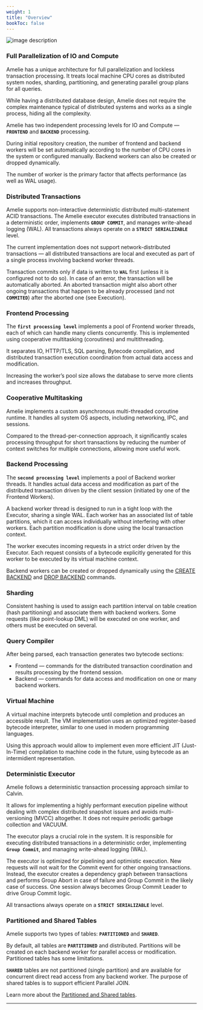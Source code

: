 ```yaml
---
weight: 1
title: "Overview"
bookToc: false
---
```


![image description](/docs/architecture/architecture.png)

### Full Parallelization of IO and Compute

Amelie has a unique architecture for full parallelization and lockless transaction processing.
It treats local machine CPU cores as distributed system nodes, sharding, partitioning, and generating
parallel group plans for all queries.

While having a distributed database design, Amelie does not require the complex maintenance typical of distributed
systems and works as a single process, hiding all the complexity.

Amelie has two independent processing levels for IO and Compute — **`FRONTEND`** and **`BACKEND`** processing.

During initial repository creation, the number of frontend and backend workers will be set automatically
according to the number of CPU cores in the system or configured manually. Backend workers can also be created or
dropped dynamically.

The number of worker is the primary factor that affects performance (as well as WAL usage).

### Distributed Transactions

Amelie supports non-interactive deterministic distributed multi-statement ACID transactions.
The Amelie executor executes distributed transactions in a deterministic order, implements **`GROUP COMMIT`**,
and manages write-ahead logging (WAL). All transactions always operate on a **`STRICT SERIALIZABLE`** level.

The current implementation does not support network-distributed transactions — all distributed transactions are local
and executed as part of a single process involving backend worker threads.

Transaction commits only if data is written to **`WAL`** first (unless it is configured not to do so).
In case of an error, the transaction will be automatically aborted. An aborted transaction
might also abort other ongoing transactions that happen to be already processed (and not **`COMMITED`**) after
the aborted one (see Execution).

### Frontend Processing

The **`first processing level`** implements a pool of Frontend worker threads, each of which can handle many clients concurrently.
This is implemented using cooperative multitasking (coroutines) and multithreading.

It separates IO, HTTP/TLS, SQL parsing, Bytecode compilation, and distributed transaction execution coordination from
actual data access and modification.

Increasing the worker’s pool size allows the database to serve more clients and increases throughput.

### Cooperative Multitasking

Amelie implements a custom asynchronous multi-threaded coroutine runtime. It handles all system OS aspects,
including networking, IPC, and sessions.

Compared to the thread-per-connection approach, it significantly scales processing throughput for short
transactions by reducing the number of context switches for multiple connections, allowing more useful work.

### Backend Processing

The **`second processing level`** implements a pool of Backend worker threads.
It handles actual data access and modification as part of the distributed transaction driven by the client
session (initiated by one of the Frontend Workers).

A backend worker thread is designed to run in a tight loop with the Executor, sharing a single WAL.
Each worker has an associated list of table partitions, which it can access individually without
interfering with other workers. Each partition modification is done using the local transaction context.

The worker executes incoming requests in a strict order driven by the Executor. Each request consists of a
bytecode explicitly generated for this worker to be executed by its virtual machine context.

Backend workers can be created or dropped dynamically using the [CREATE BACKEND](/docs/compute/create) and
[DROP BACKEND](/docs/compute/drop) commands.

### Sharding

Consistent hashing is used to assign each partition interval on table creation (hash partitioning) and associate
them with backend workers. Some requests (like point-lookup DML) will be executed on one worker, and
others must be executed on several.

### Query Compiler

After being parsed, each transaction generates two bytecode sections:

* Frontend — commands for the distributed transaction coordination and results processing by the frontend session.
* Backend — commands for data access and modification on one or many backend workers.

### Virtual Machine

A virtual machine interprets bytecode until completion and produces an accessible result.
The VM implementation uses an optimized register-based bytecode interpreter, similar to one used in
modern programming languages.

Using this approach would allow to implement even more efficient JIT (Just-In-Time) compilation to machine
code in the future, using bytecode as an intermidient representation.

### Deterministic Executor

Amelie follows a deterministic transaction processing approach similar to Calvin.

It allows for implementing a highly performant execution pipeline without dealing with complex
distributed snapshot issues and avoids multi-versioning (MVCC) altogether. It does not require
periodic garbage collection and VACUUM.

The executor plays a crucial role in the system. It is responsible for executing distributed
transactions in a deterministic order, implementing **`Group Commit`**, and managing write-ahead
logging (WAL).

The executor is optimized for pipelining and optimistic execution. New requests will not wait
for the Commit event for other ongoing transactions. Instead, the executor creates a dependency
graph between transactions and performs Group Abort in case of failure and Group Commit in the
likely case of success. One session always becomes Group Commit Leader to drive Group Commit logic.

All transactions always operate on a **`STRICT SERIALIZABLE`** level.

### Partitioned and Shared Tables

Amelie supports two types of tables: **`PARTITIONED`** and **`SHARED`**.

By default, all tables are **`PARTITIONED`** and distributed. Partitions will be created on each backend worker for
parallel access or modification. Partitioned tables has some limitations.

**`SHARED`** tables are not partitioned (single partition) and are available for concurrent direct read access from any backend worker.
The purpose of shared tables is to support efficient Parallel JOIN.

Learn more about the [Partitioned and Shared tables](/docs/sql/ddl/tables/create).

---
